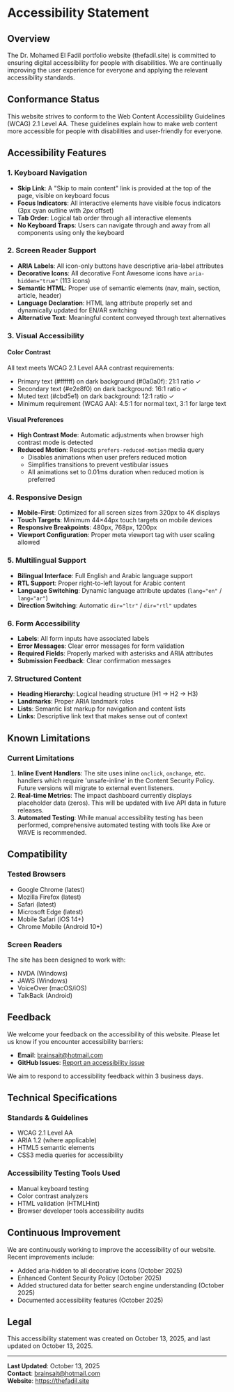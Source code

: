 # Accessibility Statement

## Overview

The Dr. Mohamed El Fadil portfolio website (thefadil.site) is committed to ensuring digital accessibility for people with disabilities. We are continually improving the user experience for everyone and applying the relevant accessibility standards.

## Conformance Status

This website strives to conform to the Web Content Accessibility Guidelines (WCAG) 2.1 Level AA. These guidelines explain how to make web content more accessible for people with disabilities and user-friendly for everyone.

## Accessibility Features

### 1. Keyboard Navigation
- **Skip Link**: A "Skip to main content" link is provided at the top of the page, visible on keyboard focus
- **Focus Indicators**: All interactive elements have visible focus indicators (3px cyan outline with 2px offset)
- **Tab Order**: Logical tab order through all interactive elements
- **No Keyboard Traps**: Users can navigate through and away from all components using only the keyboard

### 2. Screen Reader Support
- **ARIA Labels**: All icon-only buttons have descriptive aria-label attributes
- **Decorative Icons**: All decorative Font Awesome icons have `aria-hidden="true"` (113 icons)
- **Semantic HTML**: Proper use of semantic elements (nav, main, section, article, header)
- **Language Declaration**: HTML lang attribute properly set and dynamically updated for EN/AR switching
- **Alternative Text**: Meaningful content conveyed through text alternatives

### 3. Visual Accessibility

#### Color Contrast
All text meets WCAG 2.1 Level AAA contrast requirements:
- Primary text (#ffffff) on dark background (#0a0a0f): 21:1 ratio ✓
- Secondary text (#e2e8f0) on dark background: 16:1 ratio ✓
- Muted text (#cbd5e1) on dark background: 12:1 ratio ✓
- Minimum requirement (WCAG AA): 4.5:1 for normal text, 3:1 for large text

#### Visual Preferences
- **High Contrast Mode**: Automatic adjustments when browser high contrast mode is detected
- **Reduced Motion**: Respects `prefers-reduced-motion` media query
  - Disables animations when user prefers reduced motion
  - Simplifies transitions to prevent vestibular issues
  - All animations set to 0.01ms duration when reduced motion is preferred

### 4. Responsive Design
- **Mobile-First**: Optimized for all screen sizes from 320px to 4K displays
- **Touch Targets**: Minimum 44×44px touch targets on mobile devices
- **Responsive Breakpoints**: 480px, 768px, 1200px
- **Viewport Configuration**: Proper meta viewport tag with user scaling allowed

### 5. Multilingual Support
- **Bilingual Interface**: Full English and Arabic language support
- **RTL Support**: Proper right-to-left layout for Arabic content
- **Language Switching**: Dynamic language attribute updates (`lang="en"` / `lang="ar"`)
- **Direction Switching**: Automatic `dir="ltr"` / `dir="rtl"` updates

### 6. Form Accessibility
- **Labels**: All form inputs have associated labels
- **Error Messages**: Clear error messages for form validation
- **Required Fields**: Properly marked with asterisks and ARIA attributes
- **Submission Feedback**: Clear confirmation messages

### 7. Structured Content
- **Heading Hierarchy**: Logical heading structure (H1 → H2 → H3)
- **Landmarks**: Proper ARIA landmark roles
- **Lists**: Semantic list markup for navigation and content lists
- **Links**: Descriptive link text that makes sense out of context

## Known Limitations

### Current Limitations
1. **Inline Event Handlers**: The site uses inline `onclick`, `onchange`, etc. handlers which require 'unsafe-inline' in the Content Security Policy. Future versions will migrate to external event listeners.
2. **Real-time Metrics**: The impact dashboard currently displays placeholder data (zeros). This will be updated with live API data in future releases.
3. **Automated Testing**: While manual accessibility testing has been performed, comprehensive automated testing with tools like Axe or WAVE is recommended.

## Compatibility

### Tested Browsers
- Google Chrome (latest)
- Mozilla Firefox (latest)
- Safari (latest)
- Microsoft Edge (latest)
- Mobile Safari (iOS 14+)
- Chrome Mobile (Android 10+)

### Screen Readers
The site has been designed to work with:
- NVDA (Windows)
- JAWS (Windows)
- VoiceOver (macOS/iOS)
- TalkBack (Android)

## Feedback

We welcome your feedback on the accessibility of this website. Please let us know if you encounter accessibility barriers:

- **Email**: brainsait@hotmail.com
- **GitHub Issues**: [Report an accessibility issue](https://github.com/Fadil369/dr-fadil-profile/issues)

We aim to respond to accessibility feedback within 3 business days.

## Technical Specifications

### Standards & Guidelines
- WCAG 2.1 Level AA
- ARIA 1.2 (where applicable)
- HTML5 semantic elements
- CSS3 media queries for accessibility

### Accessibility Testing Tools Used
- Manual keyboard testing
- Color contrast analyzers
- HTML validation (HTMLHint)
- Browser developer tools accessibility audits

## Continuous Improvement

We are continuously working to improve the accessibility of our website. Recent improvements include:
- Added aria-hidden to all decorative icons (October 2025)
- Enhanced Content Security Policy (October 2025)
- Added structured data for better search engine understanding (October 2025)
- Documented accessibility features (October 2025)

## Legal

This accessibility statement was created on October 13, 2025, and last updated on October 13, 2025.

---

**Last Updated**: October 13, 2025  
**Contact**: brainsait@hotmail.com  
**Website**: https://thefadil.site
